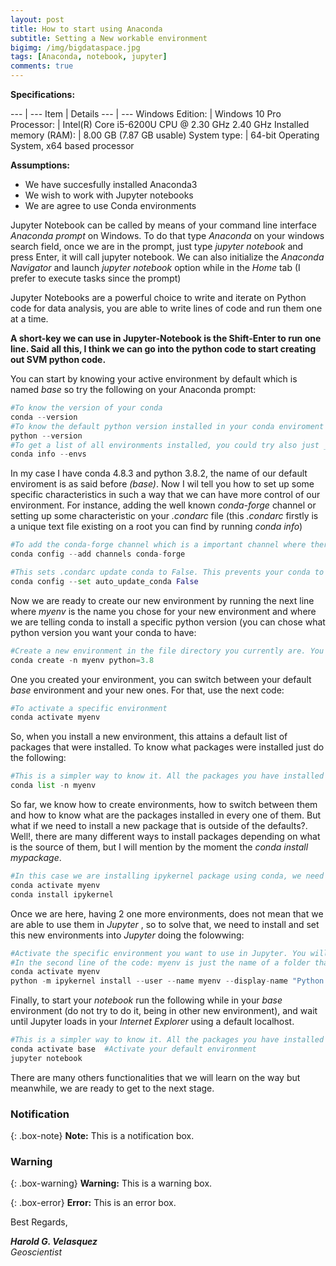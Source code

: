 ```yaml
---
layout: post
title: How to start using Anaconda
subtitle: Setting a New workable environment
bigimg: /img/bigdataspace.jpg
tags: [Anaconda, notebook, jupyter]
comments: true
---
```


**Specifications:**

--- | ---
Item | Details
--- | ---
Windows Edition:        | Windows 10 Pro
Processor:              | Intel(R) Core i5-6200U CPU @ 2.30 GHz 2.40 GHz
Installed memory (RAM): | 8.00 GB (7.87 GB usable)
System type:            | 64-bit Operating System, x64 based processor

**Assumptions:**
- We have succesfully installed Anaconda3
- We wish to work with Jupyter notebooks
- We are agree to use Conda environments

Jupyter Notebook can be called by means of your  command line interface _Anaconda prompt_ on Windows. To do that type _Anaconda_ on your windows search field, once we are in the prompt, just type _jupyter notebook_ and press Enter, it will call jupyter notebook. We can also initialize the _Anaconda Navigator_ and launch _jupyter notebook_ option while in the _Home_ tab (I prefer to execute tasks since the prompt)

Jupyter Notebooks are a powerful choice to write and iterate on Python code for data analysis, you are able to write lines of code and run them one at a time. 

**A short-key we can use in Jupyter-Notebook is the Shift-Enter to run one line. Said all this, I think we can go into the python code to start creating out SVM python code.**

You can start by knowing your active environment by default which is named _base_ so try the following on your Anaconda prompt:

```python
#To know the version of your conda
conda --version
#To know the default python version installed in your conda enviroment
python --version
#To get a list of all environments installed, you could try also just _conda info_ for detailed destription of the current active environment.
conda info --envs
```

In my case I have conda 4.8.3 and python 3.8.2, the name of our default enviroment is as said before _(base)_. Now I wil tell you how to set up some specific characteristics in such a way that we can have more control of our environment. For instance, adding the well known _conda-forge_ channel or setting up some characteristic on your _.condarc_ file (this _.condarc_ firstly is a unique text file existing on a root you can find by running _conda info_)

```python
#To add the conda-forge channel which is a important channel where there are several packages we will use in the future
conda config --add channels conda-forge

#This sets .condarc update conda to False. This prevents your conda to be auto-updating and in order to not getting some version mismatches while installing new packages.
conda config --set auto_update_conda False
```
Now we are ready to create our new environment by running the next line where _myenv_ is the name you chose for your new environment and where we are telling conda to install a specific python version (you can chose what python version you want your conda to have:

```python
#Create a new environment in the file directory you currently are. You can change the directory using cd before you run conda create
conda create -n myenv python=3.8
```

One you created your environment, you can switch between your default _base_ environment and your new ones. For that, use the next code:
```python
#To activate a specific environment
conda activate myenv
```

So, when you install a new environment, this attains a default list of packages that were installed. To know what packages were installed just do the following:
```python
#This is a simpler way to know it. All the packages you have installed
conda list -n myenv
```

So far, we know how to create environments, how to switch between them and how to know what are the packages installed in every one of them. But what if we need to install a new package that is outside of the defaults?. Well!, there are many different ways to install packages depending on what is the source of them, but I will mention by the moment the _conda install mypackage_.

```python
#In this case we are installing ipykernel package using conda, we need this package in order to make the next section works, so run it
conda activate myenv
conda install ipykernel
```

Once we are here, having 2 one more environments, does not mean that we are able to use them in _Jupyter_ , so to solve that, we need to install and set this new environments into _Jupyter_ doing the folowwing:

```python
#Activate the specific environment you want to use in Jupyter. You will be asked to install ipykernel if did not do before.
#In the second line of the code: myenv is just the name of a folder that would be created on your machine and python(myenv) is the label that you will see in Jupyter Notebooks"
conda activate myenv
python -m ipykernel install --user --name myenv --display-name "Python (myenv)"
```

Finally, to start your _notebook_ run the following while in your _base_ environment (do not try to do it, being in other new environment), and wait until Jupyter loads in your _Internet Explorer_ using a default localhost.

```python
#This is a simpler way to know it. All the packages you have installed
conda activate base  #Activate your default environment
jupyter notebook
```
There are many others functionalities that we will learn on the way but meanwhile, we are ready to get to the next stage.


### Notification
{: .box-note}
**Note:** This is a notification box.

### Warning
{: .box-warning}
**Warning:** This is a warning box.

{: .box-error}
**Error:** This is an error box.


Best Regards,

**_Harold G. Velasquez_**  
_Geoscientist_